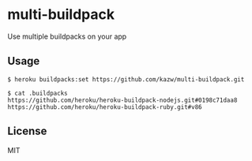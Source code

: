 # multi-buildpack

Use multiple buildpacks on your app

## Usage

    $ heroku buildpacks:set https://github.com/kazw/multi-buildpack.git

    $ cat .buildpacks
    https://github.com/heroku/heroku-buildpack-nodejs.git#0198c71daa8
    https://github.com/heroku/heroku-buildpack-ruby.git#v86

## License

MIT
